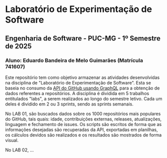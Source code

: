 # Laboratório de Experimentação de Software
## Engenharia de Software - PUC-MG - 1º Semestre de 2025
### Aluno: Eduardo Bandeira de Melo Guimarães (Matrícula 741607)

Este repositório tem como objetivo armazenar as atividades desenvolvidas na disciplina de "Laboratório de Experimentação de Software". 
Esta se baseia no consumo da [API do GitHub usando GraphQL](https://docs.github.com/en/graphql) para a obtenção de dados referentes a repositórios.
A disciplina é dividida em 5 trabalhos entitulados "labs", a serem realizados ao longo do semestre letivo. Cada um deles é dividido em 2 ou 3 sprints, sendo as sprints semanais.

No LAB 01, são buscados dados sobre os 1000 repositórios mais populares do GitHub, tais quais: idade, contribuições externas, releases, atualizações, linguagem e fechamento de issues.
Os scripts são escritos de forma que as informações desejadas são recuperadas da API, exportadas em planilhas, os cálculos devidos são realizados e os resultados são mostrados de forma visual.

No LAB 02, ...
